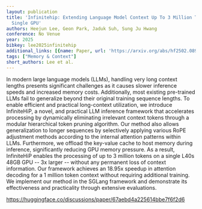```yaml
---
layout: publication
title: 'Infinitehip: Extending Language Model Context Up To 3 Million Tokens On A
  Single GPU'
authors: Heejun Lee, Geon Park, Jaduk Suh, Sung Ju Hwang
conference: No Venue
year: 2025
bibkey: lee2025infinitehip
additional_links: [{name: Paper, url: 'https://arxiv.org/abs/hf2502.08910'}]
tags: ["Memory & Context"]
short_authors: Lee et al.
---
```

In modern large language models (LLMs), handling very long context lengths presents significant challenges as it causes slower inference speeds and increased memory costs. Additionally, most existing pre-trained LLMs fail to generalize beyond their original training sequence lengths. To enable efficient and practical long-context utilization, we introduce InfiniteHiP, a novel, and practical LLM inference framework that accelerates processing by dynamically eliminating irrelevant context tokens through a modular hierarchical token pruning algorithm. Our method also allows generalization to longer sequences by selectively applying various RoPE adjustment methods according to the internal attention patterns within LLMs. Furthermore, we offload the key-value cache to host memory during inference, significantly reducing GPU memory pressure. As a result, InfiniteHiP enables the processing of up to 3 million tokens on a single L40s 48GB GPU -- 3x larger -- without any permanent loss of context information. Our framework achieves an 18.95x speedup in attention decoding for a 1 million token context without requiring additional training. We implement our method in the SGLang framework and demonstrate its effectiveness and practicality through extensive evaluations.

https://huggingface.co/discussions/paper/67aebd4a225614bbe7f6f2d6